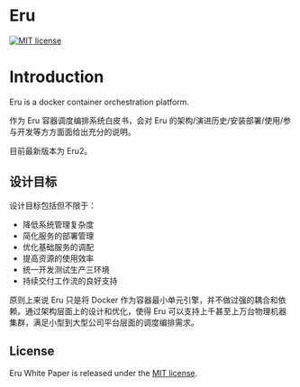 # Eru
[![MIT license](https://img.shields.io/github/license/mashape/apistatus.svg)](https://opensource.org/licenses/MIT)

# Introduction

Eru is a docker container orchestration platform.

作为 Eru 容器调度编排系统白皮书，会对 Eru 的架构/演进历史/安装部署/使用/参与开发等方方面面给出充分的说明。

目前最新版本为 Eru2。

## 设计目标

设计目标包括但不限于：

- 降低系统管理复杂度
- 简化服务的部署管理
- 优化基础服务的调配
- 提高资源的使用效率
- 统一开发测试生产三环境
- 持续交付工作流的良好支持

原则上来说 Eru 只是将 Docker 作为容器最小单元引擎，并不做过强的耦合和依赖。通过架构层面上的设计和优化，使得 Eru 可以支持上千甚至上万台物理机器集群，满足小型到大型公司平台层面的调度编排需求。

## License
Eru White Paper is released under the [MIT license](https://github.com/projecteru2/white-paper/blob/master/LICENSE).
